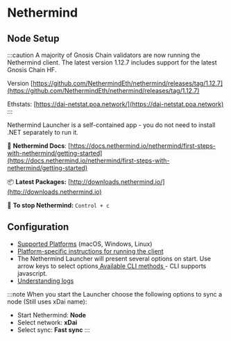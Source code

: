 ---
---

# Nethermind

## Node Setup

:::caution
A majority of Gnosis Chain validators are now running the Nethermind client. The latest version 1.12.7 includes support for the latest Gnosis Chain HF.

Version [https://github.com/NethermindEth/nethermind/releases/tag/1.12.7](https://github.com/NethermindEth/nethermind/releases/tag/1.12.7)

Ethstats: [https://dai-netstat.poa.network/](https://dai-netstat.poa.network)
:::

Nethermind Launcher is a self-contained app - you do not need to install .NET separately to run it.

📄 **Nethermind Docs**: [https://docs.nethermind.io/nethermind/first-steps-with-nethermind/getting-started](https://docs.nethermind.io/nethermind/first-steps-with-nethermind/getting-started)

📦 **Latest Packages:** [http://downloads.nethermind.io/](http://downloads.nethermind.io)

🛑 **To stop Nethermind:** `Control + c`

## **Configuration**

* [Supported Platforms](https://docs.nethermind.io/nethermind/first-steps-with-nethermind/supported-platforms) (macOS, Windows, Linux)
* [Platform-specific instructions for running the client](https://docs.nethermind.io/nethermind/ethereum-client/running-nethermind/running-the-client)
* The Nethermind Launcher will present several options on start. Use arrow keys to select options[ Available CLI methods ](https://docs.nethermind.io/nethermind/nethermind-utilities/cli)- CLI supports javascript.
* [Understanding logs](https://docs.nethermind.io/nethermind/first-steps-with-nethermind/getting-started#explaining-nethermind-logs)

:::note
When you start the Launcher choose the following options to sync a node (Still uses xDai name):

* Start Nethermind: **Node**
* Select network: **xDai**
* Select sync: **Fast sync**
:::
